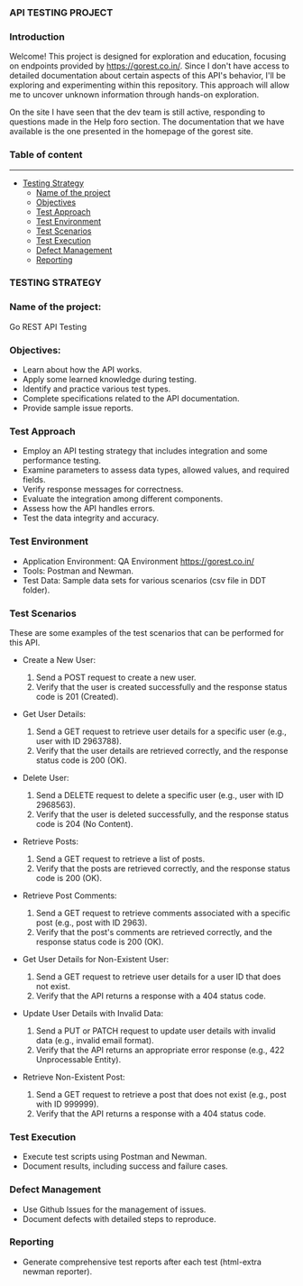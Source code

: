 ### API TESTING PROJECT
### Introduction

Welcome! This project is designed for exploration and education, focusing on endpoints provided by https://gorest.co.in/.
Since I don't have access to detailed documentation about certain aspects of this API's behavior, I'll be exploring and experimenting within this repository. This approach will allow me to uncover unknown information through hands-on exploration.

On the site I have seen that the dev team is still active, responding to questions made in the Help foro section.
The documentation that we have available is the one presented in the homepage of the gorest site.

### Table of content
------

- [Testing Strategy](#testing-strategy)
   - [Name of the project](#name-of-the-project)
   - [Objectives](#objectives)
   - [Test Approach](#test-approach)
   - [Test Environment](#test-environment)
   - [Test Scenarios](#test-scenarios)
   - [Test Execution](#test-execution)
   - [Defect Management](#defect-management)
   - [Reporting](#reporting)
  

### TESTING STRATEGY

### Name of the project:

Go REST API Testing

### Objectives:

- Learn about how the API works. 
- Apply some learned knowledge during testing.
- Identify and practice various test types.
- Complete specifications related to the API documentation.
- Provide sample issue reports.
  
### Test Approach

- Employ an API testing strategy that includes integration and some performance testing.
- Examine parameters to assess data types, allowed values, and required fields.
- Verify response messages for correctness.
- Evaluate the integration among different components.
- Assess how the API handles errors.
- Test the data integrity and accuracy.

### Test Environment

- Application Environment: QA Environment https://gorest.co.in/
- Tools: Postman and Newman.
- Test Data: Sample data sets for various scenarios (csv file in DDT folder).

### Test Scenarios

These are some examples of the test scenarios that can be performed for this API.

- Create a New User: 

    1. Send a POST request to create a new user.
    2. Verify that the user is created successfully and the response status code is 201 (Created).

- Get User Details:

    1. Send a GET request to retrieve user details for a specific user (e.g., user with ID 2963788).
    2. Verify that the user details are retrieved correctly, and the response status code is 200 (OK).

- Delete User:

    1. Send a DELETE request to delete a specific user (e.g., user with ID 2968563).
    2. Verify that the user is deleted successfully, and the response status code is 204 (No Content).

- Retrieve Posts:
  
    1. Send a GET request to retrieve a list of posts.
    2. Verify that the posts are retrieved correctly, and the response status code is 200 (OK).

- Retrieve Post Comments:
  
    1. Send a GET request to retrieve comments associated with a specific post (e.g., post with ID 2963).
    2. Verify that the post's comments are retrieved correctly, and the response status code is 200 (OK).

- Get User Details for Non-Existent User:

    1. Send a GET request to retrieve user details for a user ID that does not exist.
    2. Verify that the API returns a response with a 404 status code.

- Update User Details with Invalid Data:

    1. Send a PUT or PATCH request to update user details with invalid data (e.g., invalid email format).
    2. Verify that the API returns an appropriate error response (e.g., 422 Unprocessable Entity).

- Retrieve Non-Existent Post:

    1. Send a GET request to retrieve a post that does not exist (e.g., post with ID 999999).
    2. Verify that the API returns a response with a 404 status code.

### Test Execution 

- Execute test scripts using Postman and Newman.
- Document results, including success and failure cases.

### Defect Management
- Use Github Issues for the management of issues.
- Document defects with detailed steps to reproduce.
    
### Reporting
- Generate comprehensive test reports after each test (html-extra newman reporter).
